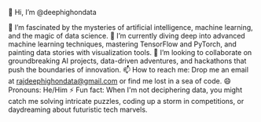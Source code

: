 👋 Hi, I’m @deephighondata

👀 I’m fascinated by the mysteries of artificial intelligence, machine learning, and the magic of data science.
🌱 I’m currently diving deep into advanced machine learning techniques, mastering TensorFlow and PyTorch, and painting data stories with visualization tools.
💞️ I’m looking to collaborate on groundbreaking AI projects, data-driven adventures, and hackathons that push the boundaries of innovation.
📫 How to reach me: Drop me an email at rajdeephighondata@gmail.com or find me lost in a sea of code.
😄 Pronouns: He/Him
⚡ Fun fact: When I'm not deciphering data, you might catch me solving intricate puzzles, coding up a storm in competitions, or daydreaming about futuristic tech marvels.
